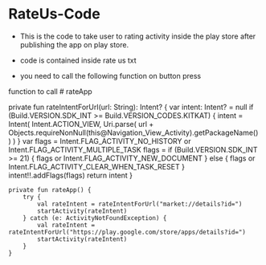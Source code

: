 # RateUs-Code

* This is the code to take user to rating activity inside the play store after publishing the app on play store.

* code is contained inside rate us txt

* you need to call the following function on button press

function to call # rateApp

 private fun rateIntentForUrl(url: String): Intent? {
        var intent: Intent? = null
        if (Build.VERSION.SDK_INT >= Build.VERSION_CODES.KITKAT) {
            intent = Intent(
                Intent.ACTION_VIEW,
                Uri.parse(
                    url + Objects.requireNonNull(this@Navigation_View_Activity).getPackageName()
                )
            )
        }
        var flags = Intent.FLAG_ACTIVITY_NO_HISTORY or Intent.FLAG_ACTIVITY_MULTIPLE_TASK
        flags = if (Build.VERSION.SDK_INT >= 21) {
            flags or Intent.FLAG_ACTIVITY_NEW_DOCUMENT
        } else {
            flags or Intent.FLAG_ACTIVITY_CLEAR_WHEN_TASK_RESET
        }
        intent!!.addFlags(flags)
        return intent
    }

    private fun rateApp() {
        try {
            val rateIntent = rateIntentForUrl("market://details?id=")
            startActivity(rateIntent)
        } catch (e: ActivityNotFoundException) {
            val rateIntent = rateIntentForUrl("https://play.google.com/store/apps/details?id=")
            startActivity(rateIntent)
        }
    }

